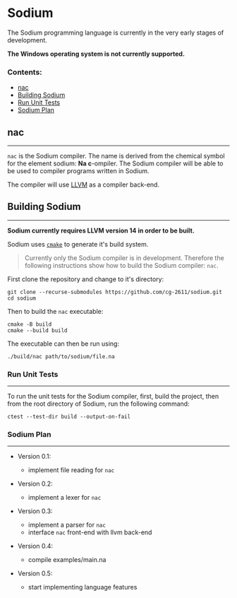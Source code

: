 # Sodium
The Sodium programming language is currently in the very early stages of development.

**The Windows operating system is not currently supported.**

### Contents:
- [nac](#nac)
- [Building Sodium](#building-sodium)
- [Run Unit Tests](#run-unit-tests)
- [Sodium Plan](#sodium-plan)

## nac
---
`nac` is the Sodium compiler. The name is derived from the chemical symbol for the element sodium: **Na c**-ompiler. The Sodium compiler will be able to be used to compiler programs written in Sodium.

The compiler will use [LLVM](https://github.com/llvm/llvm-project) as a compiler back-end.

## Building Sodium
---
**Sodium currently requires LLVM version 14 in order to be built.**

Sodium uses [`cmake`](https://cmake.org/) to generate it's build system.

> Currently only the Sodium compiler is in development. Therefore the following instructions show how to build the Sodium compiler: `nac`.

First clone the repository and change to it's directory:
```
git clone --recurse-submodules https://github.com/cg-2611/sodium.git
cd sodium
```
Then to build the `nac` executable:
```
cmake -B build
cmake --build build
```
The executable can then be run using:
```
./build/nac path/to/sodium/file.na
```

### Run Unit Tests
---
To run the unit tests for the Sodium compiler, first, build the project, then from the root directory of Sodium, run the following command:
```
ctest --test-dir build --output-on-fail
```

### Sodium Plan
---
- Version 0.1:
  - implement file reading for `nac`

- Version 0.2:
  - implement a lexer for `nac`

- Version 0.3:
  - implement a parser for `nac`
  - interface `nac` front-end with llvm back-end

- Version 0.4:
  - compile examples/main.na

- Version 0.5:
  - start implementing language features